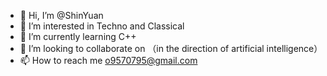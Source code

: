 - 👋 Hi, I’m @ShinYuan
- 👀 I’m interested in Techno and Classical
- 🌱 I’m currently learning C++
- 💞️ I’m looking to collaborate on （in the direction of artificial intelligence）
- 📫 How to reach me o9570795@gmail.com

<!---
shinyuan is a ✨ special ✨ repository because its `README.md` (this file) appears on your GitHub profile.
You can click the Preview link to take a look at your changes.
--->
